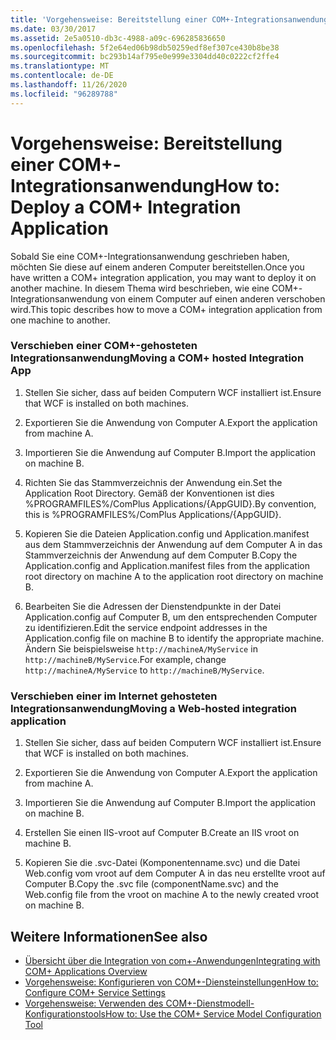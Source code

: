 ```yaml
---
title: 'Vorgehensweise: Bereitstellung einer COM+-Integrationsanwendung'
ms.date: 03/30/2017
ms.assetid: 2e5a0510-db3c-4988-a09c-696285836650
ms.openlocfilehash: 5f2e64ed06b98db50259edf8ef307ce430b8be38
ms.sourcegitcommit: bc293b14af795e0e999e3304dd40c0222cf2ffe4
ms.translationtype: MT
ms.contentlocale: de-DE
ms.lasthandoff: 11/26/2020
ms.locfileid: "96289788"
---
```

# <a name="how-to-deploy-a-com-integration-application"></a><span data-ttu-id="07126-102">Vorgehensweise: Bereitstellung einer COM+-Integrationsanwendung</span><span class="sxs-lookup"><span data-stu-id="07126-102">How to: Deploy a COM+ Integration Application</span></span>

<span data-ttu-id="07126-103">Sobald Sie eine COM+-Integrationsanwendung geschrieben haben, möchten Sie diese auf einem anderen Computer bereitstellen.</span><span class="sxs-lookup"><span data-stu-id="07126-103">Once you have written a COM+ integration application, you may want to deploy it on another machine.</span></span> <span data-ttu-id="07126-104">In diesem Thema wird beschrieben, wie eine COM+-Integrationsanwendung von einem Computer auf einen anderen verschoben wird.</span><span class="sxs-lookup"><span data-stu-id="07126-104">This topic describes how to move a COM+ integration application from one machine to another.</span></span>  
  
### <a name="moving-a-com-hosted-integration-app"></a><span data-ttu-id="07126-105">Verschieben einer COM+-gehosteten Integrationsanwendung</span><span class="sxs-lookup"><span data-stu-id="07126-105">Moving a COM+ hosted Integration App</span></span>  
  
1. <span data-ttu-id="07126-106">Stellen Sie sicher, dass auf beiden Computern WCF installiert ist.</span><span class="sxs-lookup"><span data-stu-id="07126-106">Ensure that WCF is installed on both machines.</span></span>  
  
2. <span data-ttu-id="07126-107">Exportieren Sie die Anwendung von Computer A.</span><span class="sxs-lookup"><span data-stu-id="07126-107">Export the application from machine A.</span></span>  
  
3. <span data-ttu-id="07126-108">Importieren Sie die Anwendung auf Computer B.</span><span class="sxs-lookup"><span data-stu-id="07126-108">Import the application on machine B.</span></span>  
  
4. <span data-ttu-id="07126-109">Richten Sie das Stammverzeichnis der Anwendung ein.</span><span class="sxs-lookup"><span data-stu-id="07126-109">Set the Application Root Directory.</span></span> <span data-ttu-id="07126-110">Gemäß der Konventionen ist dies %PROGRAMFILES%/ComPlus Applications/{AppGUID}.</span><span class="sxs-lookup"><span data-stu-id="07126-110">By convention, this is %PROGRAMFILES%/ComPlus Applications/{AppGUID}.</span></span>  
  
5. <span data-ttu-id="07126-111">Kopieren Sie die Dateien Application.config und Application.manifest aus dem Stammverzeichnis der Anwendung auf dem Computer A in das Stammverzeichnis der Anwendung auf dem Computer B.</span><span class="sxs-lookup"><span data-stu-id="07126-111">Copy the Application.config and Application.manifest files from the application root directory on machine A to the application root directory on machine B.</span></span>  
  
6. <span data-ttu-id="07126-112">Bearbeiten Sie die Adressen der Dienstendpunkte in der Datei Application.config auf Computer B, um den entsprechenden Computer zu identifizieren.</span><span class="sxs-lookup"><span data-stu-id="07126-112">Edit the service endpoint addresses in the Application.config file on machine B to identify the appropriate machine.</span></span> <span data-ttu-id="07126-113">Ändern Sie beispielsweise `http://machineA/MyService` in `http://machineB/MyService`.</span><span class="sxs-lookup"><span data-stu-id="07126-113">For example, change `http://machineA/MyService` to `http://machineB/MyService`.</span></span>  
  
### <a name="moving-a-web-hosted-integration-application"></a><span data-ttu-id="07126-114">Verschieben einer im Internet gehosteten Integrationsanwendung</span><span class="sxs-lookup"><span data-stu-id="07126-114">Moving a Web-hosted integration application</span></span>  
  
1. <span data-ttu-id="07126-115">Stellen Sie sicher, dass auf beiden Computern WCF installiert ist.</span><span class="sxs-lookup"><span data-stu-id="07126-115">Ensure that WCF is installed on both machines.</span></span>  
  
2. <span data-ttu-id="07126-116">Exportieren Sie die Anwendung von Computer A.</span><span class="sxs-lookup"><span data-stu-id="07126-116">Export the application from machine A.</span></span>  
  
3. <span data-ttu-id="07126-117">Importieren Sie die Anwendung auf Computer B.</span><span class="sxs-lookup"><span data-stu-id="07126-117">Import the application on machine B.</span></span>  
  
4. <span data-ttu-id="07126-118">Erstellen Sie einen IIS-vroot auf Computer B.</span><span class="sxs-lookup"><span data-stu-id="07126-118">Create an IIS vroot on machine B.</span></span>  
  
5. <span data-ttu-id="07126-119">Kopieren Sie die .svc-Datei (Komponentenname.svc) und die Datei Web.config vom vroot auf dem Computer A in das neu erstellte vroot auf Computer B.</span><span class="sxs-lookup"><span data-stu-id="07126-119">Copy the .svc file (componentName.svc) and the Web.config file from the vroot on machine A to the newly created vroot on machine B.</span></span>  
  
## <a name="see-also"></a><span data-ttu-id="07126-120">Weitere Informationen</span><span class="sxs-lookup"><span data-stu-id="07126-120">See also</span></span>

- [<span data-ttu-id="07126-121">Übersicht über die Integration von com+-Anwendungen</span><span class="sxs-lookup"><span data-stu-id="07126-121">Integrating with COM+ Applications Overview</span></span>](integrating-with-com-plus-applications-overview.md)
- [<span data-ttu-id="07126-122">Vorgehensweise: Konfigurieren von COM+-Diensteinstellungen</span><span class="sxs-lookup"><span data-stu-id="07126-122">How to: Configure COM+ Service Settings</span></span>](how-to-configure-com-service-settings.md)
- [<span data-ttu-id="07126-123">Vorgehensweise: Verwenden des COM+-Dienstmodell-Konfigurationstools</span><span class="sxs-lookup"><span data-stu-id="07126-123">How to: Use the COM+ Service Model Configuration Tool</span></span>](how-to-use-the-com-service-model-configuration-tool.md)

